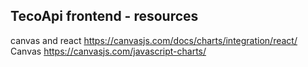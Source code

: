## TecoApi frontend - resources

 canvas and react https://canvasjs.com/docs/charts/integration/react/ <br/>
 Canvas https://canvasjs.com/javascript-charts/


